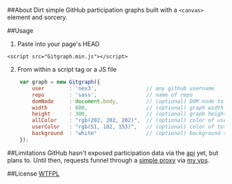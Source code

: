 ##About
Dirt simple GitHub participation graphs built with a `<canvas>` element and sorcery.

##Usage
1. Paste into your page's HEAD
```console
<script src="Gitgraph.min.js"></script>
```

2. From within a script tag or a JS file
```javascript
    var graph = new Gitgraph({ 
        user        : 'nex3',                // any github username
        repo        : 'sass',                // name of repo
        domNode     : document.body,         // (optional) DOM node to attach to 
        width       : 800,                   // (optional) graph width
        height      : 300,                   // (optional) graph height
        allColor    : "rgb(202, 202, 202)",  // (optional) color of user's participation
        userColor   : "rgb(51, 102, 153)",   // (optional) color of total participation
        background  : "white"                // (optional) background styles
    });
```

##Limitations
GitHub hasn't exposed participation data via the [api](http://developer.github.com/v3/) yet, but plans to. Until then, requests funnel through a [simple proxy](http://benalman.com/code/projects/php-simple-proxy/docs/files/ba-simple-proxy-php.html) via [my vps](http://bitpshr.info).

##License
[WTFPL](http://sam.zoy.org/wtfpl/)